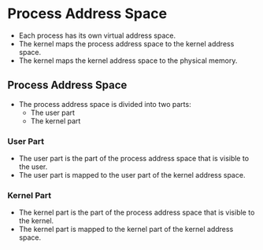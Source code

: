 # Process Address Space

* Each process has its own virtual address space.
* The kernel maps the process address space to the kernel address space.
* The kernel maps the kernel address space to the physical memory.

## Process Address Space

* The process address space is divided into two parts:
  * The user part
  * The kernel part

### User Part

* The user part is the part of the process address space that is visible to the user.
* The user part is mapped to the user part of the kernel address space.

### Kernel Part

* The kernel part is the part of the process address space that is visible to the kernel.
* The kernel part is mapped to the kernel part of the kernel address space.

